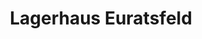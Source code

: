 ---
title: "Lagerhaus Euratsfeld"
url: /euratsfeld/lagerhaus-euratsfeld/
shop: Landwirtschaftlich
---